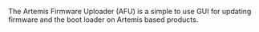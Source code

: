 The Artemis Firmware Uploader (AFU) is a simple to use GUI for updating firmware and the boot loader on Artemis based products.